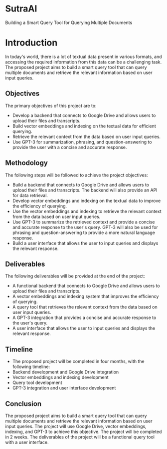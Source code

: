 # SutraAI
Building a Smart Query Tool for Querying Multiple Documents

# Introduction
In today's world, there is a lot of textual data present in various formats, and accessing the required information from this data can be a challenging task. The proposed project aims to build a smart query tool that can query multiple documents and retrieve the relevant information based on user input queries.

## Objectives
The primary objectives of this project are to:
- Develop a backend that connects to Google Drive and allows users to upload their files and transcripts.
- Build vector embeddings and indexing on the textual data for efficient querying.
- Retrieve the relevant context from the data based on user input queries.
- Use GPT-3 for summarization, phrasing, and question-answering to provide the user with a concise and accurate response.

## Methodology
The following steps will be followed to achieve the project objectives:
- Build a backend that connects to Google Drive and allows users to upload their files and transcripts. The backend will also provide an API for data retrieval.
- Develop vector embeddings and indexing on the textual data to improve the efficiency of querying.
- Use the vector embeddings and indexing to retrieve the relevant context from the data based on user input queries.
- Use GPT-3 to summarize the retrieved context and provide a concise and accurate response to the user's query. GPT-3 will also be used for phrasing and question-answering to provide a more natural language response.
- Build a user interface that allows the user to input queries and displays the relevant response.

## Deliverables
The following deliverables will be provided at the end of the project:
- A functional backend that connects to Google Drive and allows users to upload their files and transcripts.
- A vector embeddings and indexing system that improves the efficiency of querying.
- A query tool that retrieves the relevant context from the data based on user input queries.
- A GPT-3 integration that provides a concise and accurate response to the user's query.
- A user interface that allows the user to input queries and displays the relevant response.

## Timeline
- The proposed project will be completed in four months, with the following timeline:
- Backend development and Google Drive integration
- Vector embeddings and indexing development 
- Query tool development 
- GPT-3 integration and user interface development 

## Conclusion
The proposed project aims to build a smart query tool that can query multiple documents and retrieve the relevant information based on user input queries. The project will use Google Drive, vector embeddings, indexing, and GPT-3 to achieve this objective. The project will be completed in 2 weeks. The deliverables of the project will be a functional query tool with a user interface.
